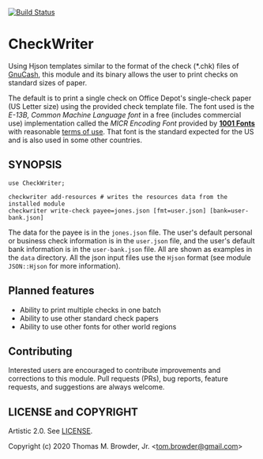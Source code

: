 [![Build Status](https://travis-ci.com/tbrowder/CheckWriter.svg?branch=master)](https://travis-ci.com/tbrowder/CheckWriter)

# CheckWriter

Using Hjson templates similar to the format of the check (*.chk) files of [GnuCash](https://gnucash.org),
this module and its binary allows the user to print checks on standard sizes of paper.

The default is to print a single check on Office Depot's single-check
paper (US Letter size) using the provided check template file. The
font used is the *E-13B, Common Machine Language font* in a free (includes commercial use)
implementation called the *MICR Encoding Font* provided by
**[1001 Fonts](https://www.1001fonts.com/micr-encoding-font.html#styles)**
with reasonable [terms of use](https://www.1001fonts.com/licenses/general-font-usage-terms.html).
That font is the standard expected for the US and is also used in some other countries.

## SYNOPSIS

```
use CheckWriter;

checkwriter add-resources # writes the resources data from the installed module
checkwriter write-check payee=jones.json [fmt=user.json] [bank=user-bank.json]
```

The data for the payee is in the `jones.json` file. The user's default
personal or business check information is in the `user.json` file, and
the user's default bank information is in the `user-bank.json`
file. All are shown as examples in the `data` directory. All the json
input files use the `Hjson` format (see module `JSON::Hjson` for more
information).

## Planned features

+ Ability to print multiple checks in one batch
+ Ability to use other standard check papers
+ Ability to use other fonts for other world regions

## Contributing

Interested users are encouraged to contribute improvements and
corrections to this module.  Pull requests (PRs), bug reports, feature
requests, and suggestions are always welcome.

## LICENSE and COPYRIGHT

Artistic 2.0. See [LICENSE](./LICENSE).

Copyright (c) 2020 Thomas M. Browder, Jr. <<tom.browder@gmail.com>>
